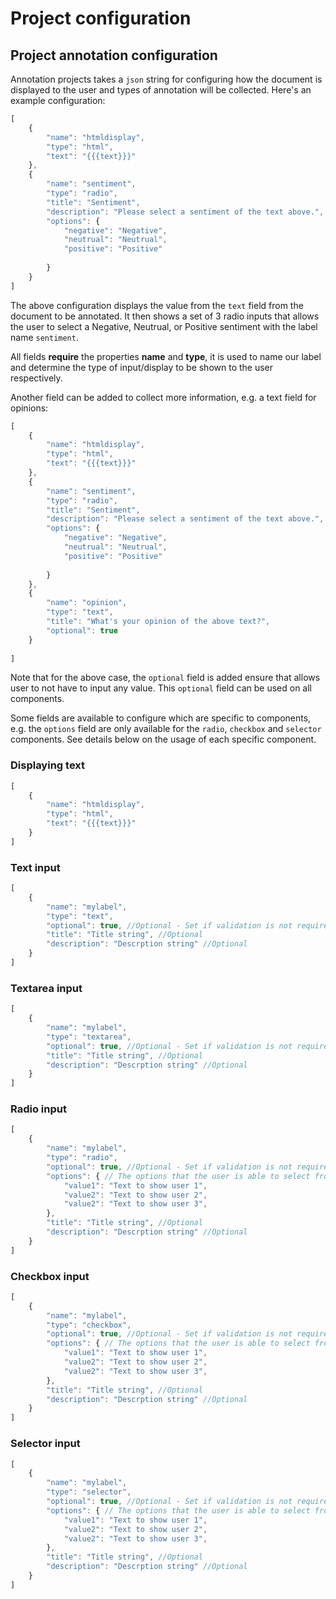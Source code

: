 # Project configuration

## Project annotation configuration

Annotation projects takes a `json` string for configuring how the document is displayed to the user and types of 
annotation will be collected. Here's an example configuration:

```js
[
    {
        "name": "htmldisplay",
        "type": "html",
        "text": "{{{text}}}"
    },
    {
        "name": "sentiment",
        "type": "radio",
        "title": "Sentiment",
        "description": "Please select a sentiment of the text above.",
        "options": {
            "negative": "Negative",
            "neutrual": "Neutrual",
            "positive": "Positive"
            
        }
    }
]
```

The above configuration displays the value from the `text` field from the document to be annotated. It then shows
a set of 3 radio inputs that allows the user to select a Negative, Neutrual, or Positive sentiment with the label
name `sentiment`. 

All fields **require** the properties **name** and **type**, it is used to name our label and determine the type 
of input/display to be shown to the user respectively.

Another field can be added to collect more information, e.g. a text field for opinions:

```js
[
    {
        "name": "htmldisplay",
        "type": "html",
        "text": "{{{text}}}"
    },
    {
        "name": "sentiment",
        "type": "radio",
        "title": "Sentiment",
        "description": "Please select a sentiment of the text above.",
        "options": {
            "negative": "Negative",
            "neutrual": "Neutrual",
            "positive": "Positive"
            
        }
    },
    {
        "name": "opinion",
        "type": "text",
        "title": "What's your opinion of the above text?",
        "optional": true
    }
    
]
```

Note that for the above case, the `optional` field is added ensure that allows user to not have to input any value. 
This `optional` field can be used on all components.

Some fields are available to configure which are specific to components, e.g. the `options` field are only available
for the `radio`, `checkbox` and `selector` components. See details below on the usage of each specific component.

### Displaying text

```js
[
    {
        "name": "htmldisplay",
        "type": "html",
        "text": "{{{text}}}"
    }
]
```

### Text input

```js
[
    {
        "name": "mylabel",
        "type": "text",
        "optional": true, //Optional - Set if validation is not required
        "title": "Title string", //Optional
        "description": "Descrption string" //Optional
    }
]
```

### Textarea input

```js
[
    {
        "name": "mylabel",
        "type": "textarea",
        "optional": true, //Optional - Set if validation is not required
        "title": "Title string", //Optional
        "description": "Descrption string" //Optional
    }
]
```

### Radio input

```js
[
    {
        "name": "mylabel",
        "type": "radio",
        "optional": true, //Optional - Set if validation is not required
        "options": { // The options that the user is able to select from
            "value1": "Text to show user 1", 
            "value2": "Text to show user 2",
            "value2": "Text to show user 3",
        },
        "title": "Title string", //Optional
        "description": "Descrption string" //Optional
    }
]
```

### Checkbox input

```js
[
    {
        "name": "mylabel",
        "type": "checkbox",
        "optional": true, //Optional - Set if validation is not required
        "options": { // The options that the user is able to select from
            "value1": "Text to show user 1", 
            "value2": "Text to show user 2",
            "value2": "Text to show user 3",
        },
        "title": "Title string", //Optional
        "description": "Descrption string" //Optional
    }
]
```

### Selector input

```js
[
    {
        "name": "mylabel",
        "type": "selector",
        "optional": true, //Optional - Set if validation is not required
        "options": { // The options that the user is able to select from
            "value1": "Text to show user 1", 
            "value2": "Text to show user 2",
            "value2": "Text to show user 3",
        },
        "title": "Title string", //Optional
        "description": "Descrption string" //Optional
    }
]
```

